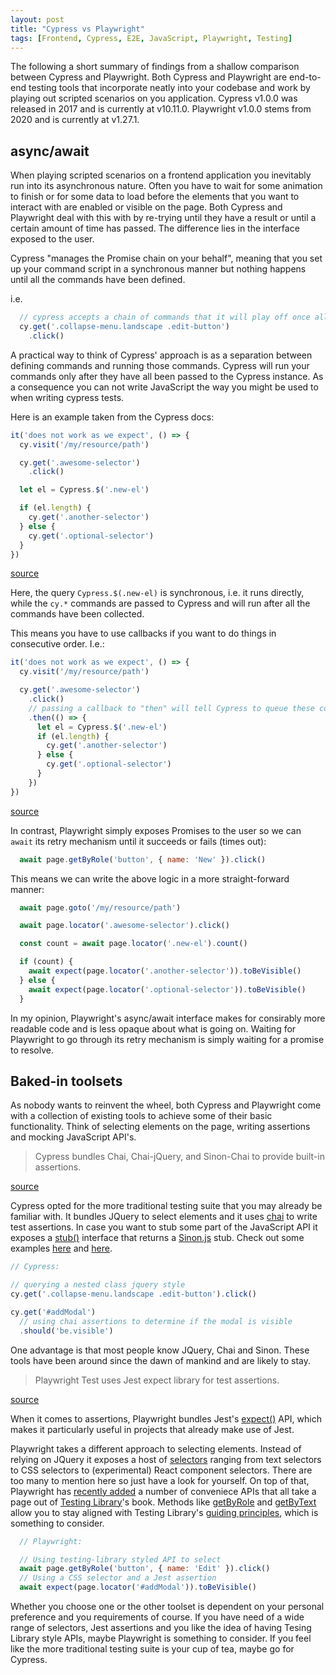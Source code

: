 ```yaml
---
layout: post
title: "Cypress vs Playwright"
tags: [Frontend, Cypress, E2E, JavaScript, Playwright, Testing]
---
```


The following a short summary of findings from a shallow comparison between Cypress and Playwright. Both Cypress and Playwright are end-to-end testing tools that incorporate neatly into your codebase and work by playing out scripted scenarios on you application. Cypress v1.0.0 was released in 2017 and is currently at v10.11.0. Playwright v1.0.0 stems from 2020 and is currently at v1.27.1.

## async/await

When playing scripted scenarios on a frontend application you inevitably run into its asynchronous nature. Often you have to wait for some animation to finish or for some data to load before the elements that you want to interact with are enabled or visible on the page. Both Cypress and Playwright deal with this with by re-trying until they have a result or until a certain amount of time has passed. The difference lies in the interface exposed to the user.

Cypress "manages the Promise chain on your behalf", meaning that you set up your command script in a synchronous manner but nothing happens until all the commands have been defined.

i.e.

```js
  // cypress accepts a chain of commands that it will play off once all commands have been collected
  cy.get('.collapse-menu.landscape .edit-button')
    .click()
```

A practical way to think of Cypress' approach is as a separation between defining commands and running those commands. Cypress will run your commands only after they have all been passed to the Cypress instance. As a consequence you can not write JavaScript the way you might be used to when writing cypress tests. 

Here is an example taken from the Cypress docs: 

```js
it('does not work as we expect', () => {
  cy.visit('/my/resource/path')

  cy.get('.awesome-selector')
    .click()

  let el = Cypress.$('.new-el')

  if (el.length) {
    cy.get('.another-selector')
  } else {
    cy.get('.optional-selector')
  }
})
```
[source](https://docs.cypress.io/guides/core-concepts/introduction-to-cypress#Commands-Are-Asynchronous)

Here, the query `Cypress.$(.new-el)` is synchronous, i.e. it runs directly, while the `cy.*` commands are passed to Cypress and will run after all the commands have been collected.

This means you have to use callbacks if you want to do things in consecutive order. I.e.: 

```js
it('does not work as we expect', () => {
  cy.visit('/my/resource/path')

  cy.get('.awesome-selector')
    .click()
    // passing a callback to "then" will tell Cypress to queue these commands after the click() action has completed or timed out
    .then(() => { 
      let el = Cypress.$('.new-el')
      if (el.length) {
        cy.get('.another-selector')
      } else {
        cy.get('.optional-selector')
      }
    })
})
```
[source](https://docs.cypress.io/guides/core-concepts/introduction-to-cypress#Commands-Are-Asynchronous)

In contrast, Playwright simply exposes Promises to the user so we can `await` its retry mechanism until it succeeds or fails (times out): 

```js
  await page.getByRole('button', { name: 'New' }).click()
```

This means we can write the above logic in a more straight-forward manner: 

```js
  await page.goto('/my/resource/path')

  await page.locator('.awesome-selector').click()

  const count = await page.locator('.new-el').count()

  if (count) {
    await expect(page.locator('.another-selector')).toBeVisible()
  } else {
    await expect(page.locator('.optional-selector')).toBeVisible()
  }
```

In my opinion, Playwright's async/await interface makes for consirably more readable code and is less opaque about what is going on. Waiting for Playwright to go through its retry mechanism is simply waiting for a promise to resolve. 

## Baked-in toolsets

As nobody wants to reinvent the wheel, both Cypress and Playwright come with a collection of existing tools to achieve some of their basic functionality. Think of selecting elements on the page, writing assertions and mocking JavaScript API's. 

> Cypress bundles Chai, Chai-jQuery, and Sinon-Chai to provide built-in assertions.

[source](https://docs.cypress.io/guides/core-concepts/introduction-to-cypress#Default-Assertions)

Cypress opted for the more traditional testing suite that you may already be familiar with. It bundles JQuery to select elements and it uses [chai](https://www.chaijs.com/) to write test assertions. In case you want to stub some part of the JavaScript API it exposes a [stub()](https://docs.cypress.io/api/commands/stub) interface that returns a [Sinon.js](https://sinonjs.org/) stub. Check out some examples [here](https://github.com/cypress-io/cypress-example-recipes/blob/master/examples/stubbing-spying__navigator/cypress/e2e/spec.cy.js) and [here](https://github.com/cypress-io/cypress-example-recipes/blob/master/examples/stubbing-spying__window-fetch/cypress/e2e/spy-on-fetch-spec.cy.js). 

```js
// Cypress:

// querying a nested class jquery style
cy.get('.collapse-menu.landscape .edit-button').click()

cy.get('#addModal')
  // using chai assertions to determine if the modal is visible
  .should('be.visible')
```

One advantage is that most people know JQuery, Chai and Sinon. These tools have been around since the dawn of mankind and are likely to stay. 

> Playwright Test uses Jest expect library for test assertions.

[source](https://playwright.dev/docs/test-assertions)

When it comes to assertions, Playwright bundles Jest's [expect()](https://jestjs.io/docs/expect) API, which makes it particularly useful in projects that already make use of Jest.  

Playwright takes a different approach to selecting elements. Instead of relying on JQuery it exposes a host of [selectors](https://playwright.dev/docs/selectors) ranging from text selectors to CSS selectors to (experimental) React component selectors. There are too many to mention here so just have a look for yourself. On top of that, Playwright has [recently added](https://github.com/microsoft/playwright/releases/tag/v1.27.0) a number of conveniece APIs that all take a page out of [Testing Library](https://testing-library.com/)'s book. Methods like [getByRole](https://playwright.dev/docs/api/class-page#page-get-by-role) and [getByText](https://playwright.dev/docs/api/class-page#page-get-by-text) allow you to stay aligned with Testing Library's [guiding principles](https://testing-library.com/docs/guiding-principles), which is something to consider. 

```js
  // Playwright:

  // Using testing-library styled API to select
  await page.getByRole('button', { name: 'Edit' }).click()
  // Using a CSS selector and a Jest assertion
  await expect(page.locator('#addModal')).toBeVisible()
```

Whether you choose one or the other toolset is dependent on your personal preference and you requirements of course. If you have need of a wide range of selectors, Jest assertions and you like the idea of having Tesing Library style APIs, maybe Playwright is something to consider. If you feel like the more traditional testing suite is your cup of tea, maybe go for Cypress.
